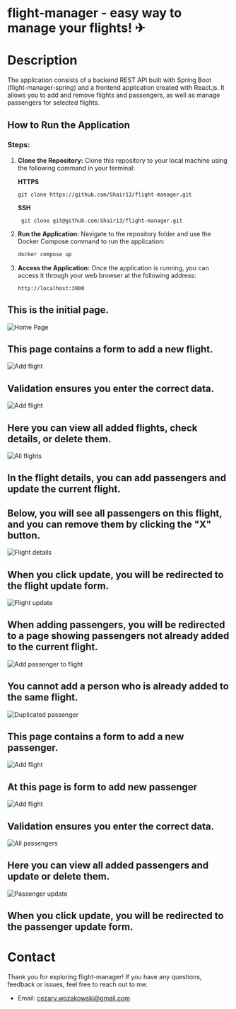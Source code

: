 # flight-manager - easy way to manage your flights! ✈

# Description

The application consists of a backend REST API built with Spring Boot (flight-manager-spring) and a frontend application created with React.js. 
It allows you to add and remove flights and passengers, as well as manage passengers for selected flights.

## How to Run the Application

### Steps:

1. **Clone the Repository:** Clone this repository to your local machine using the following command in your terminal:

   **HTTPS**
    ```
    git clone https://github.com/Shair13/flight-manager.git
    ```
   **SSH**
   ```
    git clone git@github.com:Shair13/flight-manager.git
    ```

2. **Run the Application:** Navigate to the repository folder and use the Docker Compose command to run the application:

    ```bash
    docker compose up
    ```

3. **Access the Application:** Once the application is running, you can access it through your web browser at the
   following address:

   ```
   http://localhost:3000
   ```

## This is the initial page.

![Home Page](images/home_page.png)

## This page contains a form to add a new flight.


![Add flight](images/add_flight.png)

## Validation ensures you enter the correct data.


![Add flight](images/add_flight_validation.png)

## Here you can view all added flights, check details, or delete them.

![All flights](images/all_flights.png)

## In the flight details, you can add passengers and update the current flight.
## Below, you will see all passengers on this flight, and you can remove them by clicking the "X" button.

![Flight details](images/flight_details.png)

## When you click update, you will be redirected to the flight update form.

![Flight update](images/flight_update.png)

## When adding passengers, you will be redirected to a page showing passengers not already added to the current flight.

![Add passenger to flight](images/add_passengers_to_flight.png)

## You cannot add a person who is already added to the same flight.

![Duplicated passenger](images/duplicated_passenger.png)

## This page contains a form to add a new passenger.

![Add flight](images/add_passenger.png)

## At this page is form to add new passenger

![Add flight](images/add_passenger_validation.png)

## Validation ensures you enter the correct data.

![All passengers](images/all_passengers.png)

## Here you can view all added passengers and update or delete them.

![Passenger update](images/passenger_update.png)

## When you click update, you will be redirected to the passenger update form.

# Contact

Thank you for exploring flight-manager! If you have any questions, feedback or issues, feel free to reach out to me:

- Email: cezary.wozakowski@gmail.com

